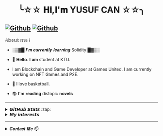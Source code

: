  <h1 align="center">╰☆☆ 𝐇𝐢,𝐈'𝐦 YUSUF CAN ☆☆╮ </h1>


## [![Github](https://img.shields.io/github/followers/yusufCanAkier?label=Follow&style=social)](https://github.com/yusufCanAkier) [![Github](https://img.shields.io/github/stars/yusufCanAkier?label=Star&style=social)](https://github.com/yusufCanAkier)




<summary>𝔸𝕓𝕠𝕦𝕥 𝕞𝕖 ℹ️</summary>

-    ░▒▓█ 𝑰'𝒎 𝒄𝒖𝒓𝒓𝒆𝒏𝒕𝒍𝒚 𝒍𝒆𝒂𝒓𝒏𝒊𝒏𝒈 Solidity █▓▒░
  
- 💬 𝐇𝐞𝐥𝐥𝐨. 𝐈 𝐚𝐦 student at KTU. 
- I am Blockchain and Game Developer at Games United.
I am currently working on NFT Games and P2E. 
- 🏀 I love basketball.

- :books: 𝐈'𝐦 𝐫𝐞𝐚𝐝𝐢𝐧𝐠 distopic 𝐧𝐨𝐯𝐞𝐥𝐬
---



<details>  

<summary> 𝙂𝙞𝙩𝙃𝙪𝙗 𝙎𝙩𝙖𝙩𝙨 :zap: </summary>
 <div align="center">
    
 <img height=177 src="https://github-readme-stats.vercel.app/api?username=yusufCanAkier&show_icons=true&theme=dark" alt="yusufCanAkier" />
  
 <img height=177  src="https://github-readme-stats.vercel.app/api/top-langs/?username=yusufCanAkier&theme=tokyonight&layout=compact">
  
  </div>
  
 
 <div align="center">
  
 <img height=125 src="https://github-readme-stats.vercel.app/api/pin?username=yusufCanAkier&repo=ReCapProject&show_icons=true&theme=dark">
  
 <img height=125 src="https://github-readme-stats.vercel.app/api/pin?username=yusufCanAkier&repo=RecapProjectFrontend&show_icons=true&theme=dark">
  
  <img height=140 src="https://github-profile-trophy.vercel.app/?username=yusufCanAkier&theme=gruvbox&rank=SECRET,SSS,SS,S,AAA,AA,A,B&margin-w=5" alt="yusufCanAkier" />

</div>
 
 

---
</details>


<details>
 
<summary>𝙈𝙮 𝙞𝙣𝙩𝙚𝙧𝙚𝙨𝙩𝙨</summary><br>
  
  ![C++](https://img.shields.io/badge/C%2B%2B-00599C?style=badge&logo=c%2B%2B&logoColor=white) 
  ![C](https://img.shields.io/badge/-C-00599C?style=flat&logo=c&logoColor=white)  
  ![HTML5](https://img.shields.io/badge/-HTML5-E34F26?style=flat&logo=HTML5&logoColor=white)
  ![CSS3](https://img.shields.io/badge/-CSS3-1572B6?style=flat&logo=CSS3&logoColor=white)
  ![JavaScript](https://img.shields.io/badge/JavaScript-F7DF1E?style=badge&logo=javascript&logoColor=black)  
  ![C#](https://img.shields.io/badge/C%23-239120?style=badge&logo=c-sharp&logoColor=white)
  ![Angular](https://img.shields.io/badge/-Angular-DD0031?style=flat&logo=angular&logoColor=white)
  ![Bootstrap](https://img.shields.io/badge/-Bootstrap-563D7C?style=flat&logo=bootstrap&logoColor=white) 
  ![Typescript](https://img.shields.io/badge/-Typescript-007ACC?style=flat&logo=typescript&logoColor=white)  
  ![Java](https://img.shields.io/badge/-Java-ED8B00?style=flat&logo=java&logoColor=white)
  ![React](https://img.shields.io/badge/-React-20232A?style=flat&logo=react&logoColor=61DAFB)  
  ![Git](https://img.shields.io/badge/Git-F05032?style=badge&logo=git&logoColor=white)
  ![Visual_Studio_Code](https://img.shields.io/badge/Visual_Studio_Code-0078D4?style=badge&logo=visual%20studio%20code&logoColor=white)
  ![Visual_Studio_2019](https://img.shields.io/badge/Visual_Studio_2019-5C2D91?style=badge&logo=visual%20studio&logoColor=white)
  ![Eclipse](https://img.shields.io/badge/Eclipse-2C2255?style=badge&logo=eclipse&logoColor=white)
  
  
</details>
  
  ---------------------------------------------------------------------------------------------------------------------------------------------

<details>
<summary> 𝑪𝒐𝒏𝒕𝒂𝒄𝒕 𝑴𝒆 📫</summary>
  
 - [![Gmail](https://img.shields.io/badge/Gmail-D14836?style=badge&logo=gmail&logoColor=white)](https://www.yusufcanakierr@gmail.com)yusufcanakierr@gmail.com
 - [![Instagram Badge](https://img.shields.io/badge/Instagram-E4405F?style=badge&logo=instagram&logoColor=white)](https://www.instagram.com/yusufcanakier/) 
[![Linkedin Badge](https://img.shields.io/badge/LinkedIn-0077B5?style=badge&logo=linkedin&logoColor=white)](https://www.linkedin.com/in/yusufcanakier) 
[![Twitter Badge](https://img.shields.io/badge/Twitter-1DA1F2?style=badge&logo=twitter&logoColor=white)](https://twitter.com/canakier) 
</details>
